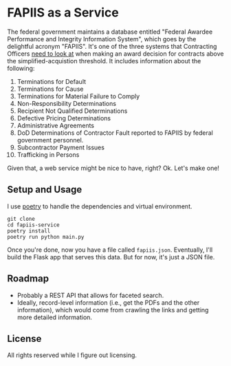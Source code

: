 # FAPIIS as a Service

The federal government maintains a database entitled "Federal Awardee Performance and Integrity Information System", which goes by the delightful acronym "FAPIIS". It's one of the three systems that Contracting Officers [need to look at](https://www.acquisition.gov/content/9104-6-federal-awardee-performance-and-integrity-information-system) when making an award decision for contracts above the simplified-acquistion threshold. It includes information about the following:

1. Terminations for Default
2. Terminations for Cause
3. Terminations for Material Failure to Comply
4. Non-Responsibility Determinations
5. Recipient Not Qualified Determinations
6. Defective Pricing Determinations
7. Administrative Agreements
8. DoD Determinations of Contractor Fault reported to FAPIIS by federal government personnel.
9. Subcontractor Payment Issues
10. Trafficking in Persons

Given that, a web service might be nice to have, right? Ok. Let's make one!

## Setup and Usage

I use [poetry](https://poetry.eustace.io/) to handle the dependencies and virtual environment.

```
git clone
cd fapiis-service
poetry install
poetry run python main.py
```

Once you're done, now you have a file called `fapiis.json`. Eventually, I'll build the Flask app that serves this data. But for now, it's just a JSON file.

## Roadmap

- Probably a REST API that allows for faceted search.
- Ideally, record-level information (i.e., get the PDFs and the other information), which would come from crawling the links and getting more detailed information.

## License

All rights reserved while I figure out licensing.
